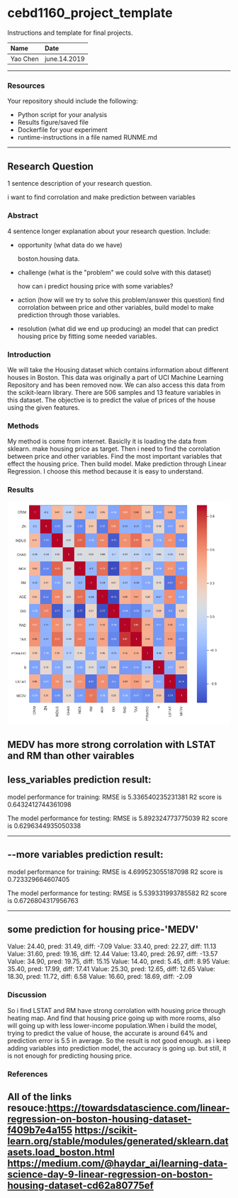 # cebd1160_project_template
Instructions and template for final projects.

| Name | Date |
|:-------|:---------------|
|Yao Chen | june.14.2019|

-----

### Resources
Your repository should include the following:

- Python script for your analysis
- Results figure/saved file
- Dockerfile for your experiment
- runtime-instructions in a file named RUNME.md

-----

## Research Question

1 sentence description of your research question.

i want to find corrolation and make prediction between variables

### Abstract

4 sentence longer explanation about your research question. Include:

- opportunity (what data do we have)

   boston.housing data. 
- challenge (what is the "problem" we could solve with this dataset)

  how can i predict housing price with some variables?
- action (how will we try to solve this problem/answer this question)
  find corrolation between price and other variables, build model to make prediction through those variables.
  
- resolution (what did we end up producing)
  an model that can predict housing price by fitting some needed variables.
  
### Introduction

We will take the Housing dataset which contains information about different houses in Boston. 
This data was originally a part of UCI Machine Learning Repository and has been removed now. 
We can also access this data from the scikit-learn library. There are 506 samples and 13 feature variables in this dataset. 
The objective is to predict the value of prices of the house using the given features.


### Methods

My method is come from internet. Basiclly it is loading the data from sklearn. make housing price as target.
Then i need to find the corrolation between price and other variables. Find the most important variables that effect
the housing price. Then build model. Make prediction through Linear Regression. I choose this method because it is
easy to understand.


### Results

<img src=plots/check_corrolation.png>

MEDV has more strong corrolation with LSTAT and RM than other vairables
---------------------------------
less_variables prediction result:
---------------------------------

model performance for training:
RMSE is 5.336540235231381
R2 score is 0.6432412744361098


The model performance for testing:
RMSE is 5.892324773775039
R2 score is 0.6296344935050338

-----------------------------------
--more variables prediction result:
-----------------------------------
model performance for training:
RMSE is 4.699523055187098
R2 score is 0.723329664607405


The model performance for testing:
RMSE is 5.539331993785582
R2 score is 0.6726804317956763

----------------------------------
some prediction for housing price-'MEDV'
----------------------------------

Value: 24.40, pred: 31.49, diff: -7.09
Value: 33.40, pred: 22.27, diff: 11.13
Value: 31.60, pred: 19.16, diff: 12.44
Value: 13.40, pred: 26.97, diff: -13.57
Value: 34.90, pred: 19.75, diff: 15.15
Value: 14.40, pred: 5.45, diff: 8.95
Value: 35.40, pred: 17.99, diff: 17.41
Value: 25.30, pred: 12.65, diff: 12.65
Value: 18.30, pred: 11.72, diff: 6.58
Value: 16.60, pred: 18.69, diff: -2.09
### Discussion

So i find LSTAT and RM have strong corrolation with housing price through heating map. And find that housing price 
going up with more rooms, also will going up with less lower-income population.When i build the model, trying to
 predict the value of house, the accurate is around 64% and prediction error is 5.5 in average. So the result is not good
 enough. as i keep adding variables into prediction model, the accuracy is going up. but still, it is not enough
 for predicting housing price.


### References

All of the links
resouce:https://towardsdatascience.com/linear-regression-on-boston-housing-dataset-f409b7e4a155
https://scikit-learn.org/stable/modules/generated/sklearn.datasets.load_boston.html
https://medium.com/@haydar_ai/learning-data-science-day-9-linear-regression-on-boston-housing-dataset-cd62a80775ef
-------
